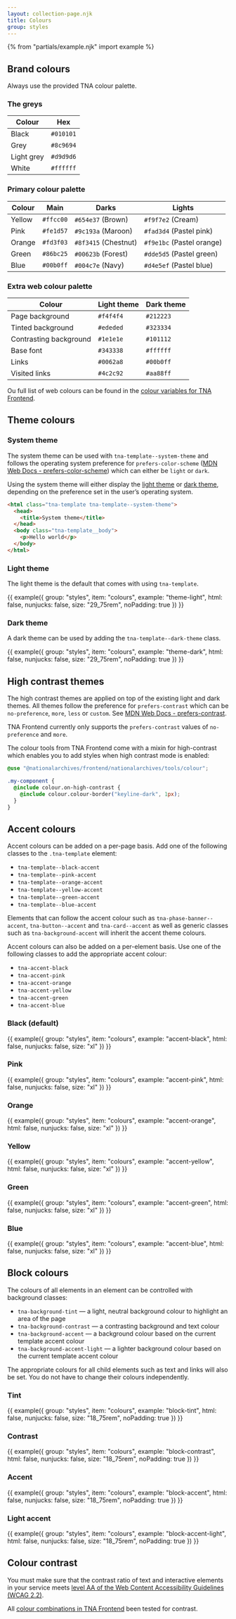 ```yaml
---
layout: collection-page.njk
title: Colours
group: styles
---
```


{% from "partials/example.njk" import example %}

## Brand colours

Always use the provided TNA colour palette.

### The greys

| Colour        | Hex                                                                             |
| ------------- | ------------------------------------------------------------------------------- |
| Black         | <span class="tna-ds-colour-swatch" style="background:#010101"></span> `#010101` |
| Grey          | <span class="tna-ds-colour-swatch" style="background:#8c9694"></span> `#8c9694` |
| Light grey    | <span class="tna-ds-colour-swatch" style="background:#d9d9d6"></span> `#d9d9d6` |
| White         | <span class="tna-ds-colour-swatch" style="background:#ffffff"></span> `#ffffff` |

<!--
### Primary

| Colour        | Hex                                                                             |
| ------------- | ------------------------------------------------------------------------------- |
| Yellow        | <span class="tna-ds-colour-swatch" style="background:#ffcc00"></span> `#ffcc00` |
| Pink          | <span class="tna-ds-colour-swatch" style="background:#fe1d57"></span> `#fe1d57` |
| Orange        | <span class="tna-ds-colour-swatch" style="background:#fd3f03"></span> `#fd3f03` |
| Green         | <span class="tna-ds-colour-swatch" style="background:#86bc25"></span> `#86bc25` |
| Blue          | <span class="tna-ds-colour-swatch" style="background:#00b0ff"></span> `#00b0ff` |

### Darks

| Colour        | Hex                                                                             |
| ------------- | ------------------------------------------------------------------------------- |
| Brown         | <span class="tna-ds-colour-swatch" style="background:#654e37"></span> `#654e37` |
| Maroon        | <span class="tna-ds-colour-swatch" style="background:#9c193a"></span> `#9c193a` |
| Chestnut      | <span class="tna-ds-colour-swatch" style="background:#8f3415"></span> `#8f3415` |
| Forest        | <span class="tna-ds-colour-swatch" style="background:#00623b"></span> `#00623b` |
| Navy          | <span class="tna-ds-colour-swatch" style="background:#004c7e"></span> `#004c7e` |

### Lights

| Colour        | Hex                                                                             |
| ------------- | ------------------------------------------------------------------------------- |
| Cream         | <span class="tna-ds-colour-swatch" style="background:#f9f7e2"></span> `#f9f7e2` |
| Pastel pink   | <span class="tna-ds-colour-swatch" style="background:#fad3d4"></span> `#fad3d4` |
| Pastel orange | <span class="tna-ds-colour-swatch" style="background:#f9e1bc"></span> `#f9e1bc` |
| Pastel green  | <span class="tna-ds-colour-swatch" style="background:#dde5d5"></span> `#dde5d5` |
| Pastel blue   | <span class="tna-ds-colour-swatch" style="background:#d4e5ef"></span> `#d4e5ef` |
-->

### Primary colour palette

| Colour | Main                                                                            | Darks                                                                                      | Lights                                                                                          |
| ------ | ------------------------------------------------------------------------------- | ------------------------------------------------------------------------------------------ | ----------------------------------------------------------------------------------------------- |
| Yellow | <span class="tna-ds-colour-swatch" style="background:#ffcc00"></span> `#ffcc00` | <span class="tna-ds-colour-swatch" style="background:#654e37"></span> `#654e37` (Brown)    | <span class="tna-ds-colour-swatch" style="background:#f9f7e2"></span> `#f9f7e2` (Cream)         |
| Pink   | <span class="tna-ds-colour-swatch" style="background:#fe1d57"></span> `#fe1d57` | <span class="tna-ds-colour-swatch" style="background:#9c193a"></span> `#9c193a` (Maroon)   | <span class="tna-ds-colour-swatch" style="background:#fad3d4"></span> `#fad3d4` (Pastel pink)   |
| Orange | <span class="tna-ds-colour-swatch" style="background:#fd3f03"></span> `#fd3f03` | <span class="tna-ds-colour-swatch" style="background:#8f3415"></span> `#8f3415` (Chestnut) | <span class="tna-ds-colour-swatch" style="background:#f9e1bc"></span> `#f9e1bc` (Pastel orange) |
| Green  | <span class="tna-ds-colour-swatch" style="background:#86bc25"></span> `#86bc25` | <span class="tna-ds-colour-swatch" style="background:#00623b"></span> `#00623b` (Forest)   | <span class="tna-ds-colour-swatch" style="background:#dde5d5"></span> `#dde5d5` (Pastel green)  |
| Blue   | <span class="tna-ds-colour-swatch" style="background:#00b0ff"></span> `#00b0ff` | <span class="tna-ds-colour-swatch" style="background:#004c7e"></span> `#004c7e` (Navy)     | <span class="tna-ds-colour-swatch" style="background:#d4e5ef"></span> `#d4e5ef` (Pastel blue)   |

### Extra web colour palette

| Colour                 | Light theme                                                                     | Dark theme                                                                      |
| ---------------------- | ------------------------------------------------------------------------------- | ------------------------------------------------------------------------------- |
| Page background        | <span class="tna-ds-colour-swatch" style="background:#f4f4f4"></span> `#f4f4f4` | <span class="tna-ds-colour-swatch" style="background:#212223"></span> `#212223` |
| Tinted background      | <span class="tna-ds-colour-swatch" style="background:#ededed"></span> `#ededed` | <span class="tna-ds-colour-swatch" style="background:#323334"></span> `#323334` |
| Contrasting background | <span class="tna-ds-colour-swatch" style="background:#1e1e1e"></span> `#1e1e1e` | <span class="tna-ds-colour-swatch" style="background:#101112"></span> `#101112` |
| Base font              | <span class="tna-ds-colour-swatch" style="background:#343338"></span> `#343338` | <span class="tna-ds-colour-swatch" style="background:#ffffff"></span> `#ffffff` |
| Links                  | <span class="tna-ds-colour-swatch" style="background:#0062a8"></span> `#0062a8` | <span class="tna-ds-colour-swatch" style="background:#00b0ff"></span> `#00b0ff` |
| Visited links          | <span class="tna-ds-colour-swatch" style="background:#4c2c92"></span> `#4c2c92` | <span class="tna-ds-colour-swatch" style="background:#aa88ff"></span> `#aa88ff` |

Ou full list of web colours can be found in the [colour variables for TNA Frontend](https://github.com/nationalarchives/tna-frontend/blob/main/src/nationalarchives/variables/_colour.scss).

## Theme colours

### System theme

The system theme can be used with `tna-template--system-theme` and follows the operating system preference for `prefers-color-scheme` ([MDN Web Docs - prefers-color-scheme](https://developer.mozilla.org/en-US/docs/Web/CSS/@media/prefers-color-scheme)) which can either be `light` or `dark`.

Using the system theme will either display the [light theme](#light-theme) or [dark theme](#dark-theme), depending on the preference set in the user’s operating system.

```html
<html class="tna-template tna-template--system-theme">
  <head>
    <title>System theme</title>
  </head>
  <body class="tna-template__body">
    <p>Hello world</p>
  </body>
</html>
```

### Light theme

The light theme is the default that comes with using `tna-template`.

{{ example({ group: "styles", item: "colours", example: "theme-light", html: false, nunjucks: false, size: "29_75rem", noPadding: true }) }}

### Dark theme

A dark theme can be used by adding the `tna-template--dark-theme` class.

{{ example({ group: "styles", item: "colours", example: "theme-dark", html: false, nunjucks: false, size: "29_75rem", noPadding: true }) }}

## High contrast themes

The high contrast themes are applied on top of the existing light and dark themes. All themes follow the preference for `prefers-contrast` which can be `no-preference`, `more`, `less` or `custom`. See [MDN Web Docs - prefers-contrast](https://developer.mozilla.org/en-US/docs/Web/CSS/@media/prefers-contrast).

TNA Frontend currently only supports the `prefers-contrast` values of `no-preference` and `more`.

The colour tools from TNA Frontend come with a mixin for high-contrast which enables you to add styles when high contrast mode is enabled:

```css
@use "@nationalarchives/frontend/nationalarchives/tools/colour";

.my-component {
  @include colour.on-high-contrast {
    @include colour.colour-border("keyline-dark", 1px);
  }
}
```

## Accent colours

Accent colours can be added on a per-page basis. Add one of the following classes to the `.tna-template` element:

- `tna-template--black-accent`
- `tna-template--pink-accent`
- `tna-template--orange-accent`
- `tna-template--yellow-accent`
- `tna-template--green-accent`
- `tna-template--blue-accent`

Elements that can follow the accent colour such as `tna-phase-banner--accent`, `tna-button--accent` and `tna-card--accent` as well as generic classes such as `tna-background-accent` will inherit the accent theme colours.

Accent colours can also be added on a per-element basis. Use one of the following classes to add the appropriate accent colour:

- `tna-accent-black`
- `tna-accent-pink`
- `tna-accent-orange`
- `tna-accent-yellow`
- `tna-accent-green`
- `tna-accent-blue`

<!--
### Default (no accent colour)

{{ example({ group: "styles", item: "colours", example: "no-accent", html: false, nunjucks: false, size: "xl" }) }}
-->

### Black (default)

{{ example({ group: "styles", item: "colours", example: "accent-black", html: false, nunjucks: false, size: "xl" }) }}

### Pink

{{ example({ group: "styles", item: "colours", example: "accent-pink", html: false, nunjucks: false, size: "xl" }) }}

### Orange

{{ example({ group: "styles", item: "colours", example: "accent-orange", html: false, nunjucks: false, size: "xl" }) }}

### Yellow

{{ example({ group: "styles", item: "colours", example: "accent-yellow", html: false, nunjucks: false, size: "xl" }) }}

### Green

{{ example({ group: "styles", item: "colours", example: "accent-green", html: false, nunjucks: false, size: "xl" }) }}

### Blue

{{ example({ group: "styles", item: "colours", example: "accent-blue", html: false, nunjucks: false, size: "xl" }) }}

## Block colours

The colours of all elements in an element can be controlled with background classes:

- `tna-background-tint` &mdash; a light, neutral background colour to highlight an area of the page
- `tna-background-contrast` &mdash; a contrasting background and text colour
- `tna-background-accent` &mdash; a background colour based on the current template accent colour
- `tna-background-accent-light` &mdash; a lighter background colour based on the current template accent colour

The appropriate colours for all child elements such as text and links will also be set. You do not have to change their colours independently.

### Tint

{{ example({ group: "styles", item: "colours", example: "block-tint", html: false, nunjucks: false, size: "18_75rem", noPadding: true }) }}

### Contrast

{{ example({ group: "styles", item: "colours", example: "block-contrast", html: false, nunjucks: false, size: "18_75rem", noPadding: true }) }}

### Accent

{{ example({ group: "styles", item: "colours", example: "block-accent", html: false, nunjucks: false, size: "18_75rem", noPadding: true }) }}

### Light accent

{{ example({ group: "styles", item: "colours", example: "block-accent-light", html: false, nunjucks: false, size: "18_75rem", noPadding: true }) }}

## Colour contrast

You must make sure that the contrast ratio of text and interactive elements in your service meets [level AA of the Web Content Accessibility Guidelines (WCAG 2.2)](https://www.w3.org/TR/WCAG22/#contrast-minimum).

All [colour combinations in TNA Frontend](https://nationalarchives.github.io/tna-frontend/iframe.html?args=&id=utilities-colours-combinations--combinations&viewMode=story) been tested for contrast.
